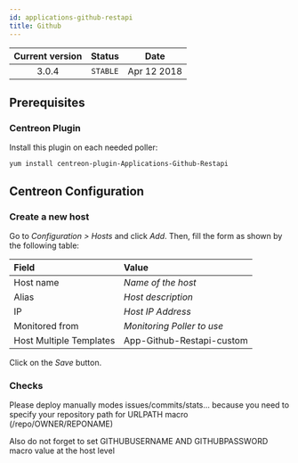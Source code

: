 ```yaml
---
id: applications-github-restapi
title: Github
---
```


| Current version | Status | Date |
| :-: | :-: | :-: |
| 3.0.4 | `STABLE` | Apr 12 2018 |

## Prerequisites

### Centreon Plugin

Install this plugin on each needed poller:

``` shell
yum install centreon-plugin-Applications-Github-Restapi
```

## Centreon Configuration

### Create a new host

Go to *Configuration \> Hosts* and click *Add*. Then, fill the form as shown by
the following table:

| Field                   | Value                      |
| :---------------------- | :------------------------- |
| Host name               | *Name of the host*         |
| Alias                   | *Host description*         |
| IP                      | *Host IP Address*          |
| Monitored from          | *Monitoring Poller to use* |
| Host Multiple Templates | App-Github-Restapi-custom  |

Click on the *Save* button.

### Checks

Please deploy manually modes issues/commits/stats... because you need to specify
your repository path for URLPATH macro (/repo/OWNER/REPONAME)

Also do not forget to set GITHUBUSERNAME AND GITHUBPASSWORD macro value at the
host level

